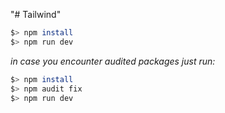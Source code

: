 "# Tailwind" 

```bash
$> npm install
$> npm run dev
```

*in case you encounter audited packages just run:*

```bash
$> npm install
$> npm audit fix
$> npm run dev
```
